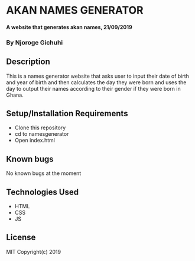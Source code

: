 # AKAN NAMES GENERATOR
#### A website that generates akan names, 21/09/2019
### By Njoroge Gichuhi
## Description
This is a names generator website that asks user to input their date of birth and year of birth and then calculates the day they were born and uses the day to output their names according to their gender if they were born in Ghana.
## Setup/Installation Requirements
+ Clone this repository
+ cd to namesgenerator
+ Open index.html
## Known bugs
No known bugs at the moment
## Technologies Used
+ HTML
+ CSS
+ JS
## License
MIT Copyright(c) 2019

